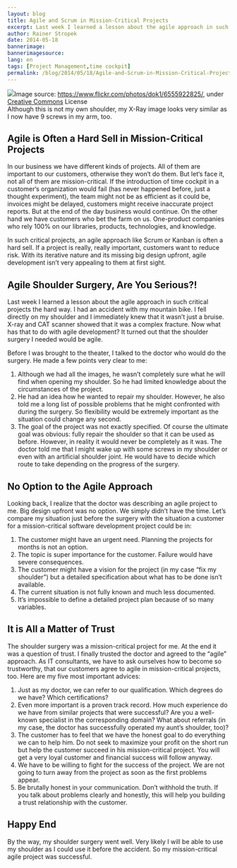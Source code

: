 ```yaml
---
layout: blog
title: Agile and Scrum in Mission-Critical Projects
excerpt: Last week I learned a lesson about the agile approach in such critical projects the hard way. I had an accident with my mountain bike. I fell directly on my shoulder and I immediately knew that it wasn’t just a bruise. X-ray and CAT scanner showed that it was a complex fracture. Now what has that to do with agile development? It turned out that the shoulder surgery I needed would be agile.
author: Rainer Stropek
date: 2014-05-18
bannerimage: 
bannerimagesource: 
lang: en
tags: [Project Management,time cockpit]
permalink: /blog/2014/05/18/Agile-and-Scrum-in-Mission-Critical-Projects
---
```


<div class="imageCaption">
  <img src="{{site.baseurl}}/content/images/blog/2014/05/ShoulderXRay.jpg" />Image source: <a href="https://www.flickr.com/photos/dok1/6555922825/" target="_blank">https://www.flickr.com/photos/dok1/6555922825/</a>, under <a href="https://creativecommons.org/licenses/by/2.0/deed.de" target="_blank">Creative Commons</a> License
<br />
Although this is not my own shoulder, my X-Ray image looks very similar as I now have 9 screws in my arm, too.</div><h2>Agile is Often a Hard Sell in Mission-Critical Projects</h2><p>In our business we have different kinds of projects. All of them are important to our customers, otherwise they won‘t do them. But let‘s face it, not all of them are mission-critical. If the introduction of time cockpit in a customer‘s organization would fail (has never happened before, just a thought experiment), the team might not be as efficient as it could be, invoices might be delayed, customers might receive inaccurate project reports. But at the end of the day business would continue. On the other hand we have customers who bet the farm on us. One-product companies who rely 100% on our libraries, products, technologies, and knowledge.</p><p>In such critical projects, an agile approach like Scrum or Kanban is often a hard sell. If a project is really, really important, customers want to reduce risk. With its iterative nature and its missing big design upfront, agile development isn’t very appealing to them at first sight.</p><h2>Agile Shoulder Surgery, Are You Serious?!</h2><p>Last week I learned a lesson about the agile approach in such critical projects the hard way. I had an accident with my mountain bike. I fell directly on my shoulder and I immediately knew that it wasn’t just a bruise. X-ray and CAT scanner showed that it was a complex fracture. Now what has that to do with agile development? It turned out that the shoulder surgery I needed would be agile.</p><p>Before I was brought to the theater, I talked to the doctor who would do the surgery. He made a few points very clear to me:</p><ol>
  <li>Although we had all the images, he wasn’t completely sure what he will find when opening my shoulder. So he had limited knowledge about the circumstances of the project.</li>
  <li>He had an idea how he wanted to repair my shoulder. However, he also told me a long list of possible problems that he might confronted with during the surgery. So flexibility would be extremely important as the situation could change any second.</li>
  <li>The goal of the project was not exactly specified. Of course the ultimate goal was obvious: fully repair the shoulder so that it can be used as before. However, in reality it would never be completely as it was. The doctor told me that I might wake up with some screws in my shoulder or even with an artificial shoulder joint. He would have to decide which route to take depending on the progress of the surgery.</li>
</ol><h2>No Option to the Agile Approach</h2><p>Looking back, I realize that the doctor was describing an agile project to me. Big design upfront was no option. We simply didn’t have the time. Let’s compare my situation just before the surgery with the situation a customer for a mission-critical software development project could be in:</p><ol>
  <li>The customer might have an urgent need. Planning the projects for months is not an option.</li>
  <li>The topic is super importance for the customer. Failure would have severe consequences.</li>
  <li>The customer might have a vision for the project (in my case “fix my shoulder”) but a detailed specification about what has to be done isn’t available.</li>
  <li>The current situation is not fully known and much less documented.</li>
  <li>It’s impossible to define a detailed project plan because of so many variables.</li>
</ol><h2>It is All a Matter of Trust</h2><p>The shoulder surgery was a mission-critical project for me. At the end it was a question of trust. I finally trusted the doctor and agreed to the “agile” approach. As IT consultants, we have to ask ourselves how to become so trustworthy, that our customers agree to agile in mission-critical projects, too. Here are my five most important advices:</p><ol>
  <li>Just as my doctor, we can refer to our qualification. Which degrees do we have? Which certifications?</li>
  <li>Even more important is a proven track record. How much experience do we have from similar projects that were successful? Are you a well-known specialist in the corresponding domain? What about referrals (in my case, the doctor has successfully operated my aunt’s shoulder, too)?</li>
  <li>The customer has to feel that we have the honest goal to do everything we can to help him. Do not seek to maximize your profit on the short run but help the customer succeed in his mission-critical project. You will get a very loyal customer and financial success will follow anyway.</li>
  <li>We have to be willing to fight for the success of the project. We are not going to turn away from the project as soon as the first problems appear.</li>
  <li>Be brutally honest in your communication. Don’t withhold the truth. If you talk about problems clearly and honestly, this will help you building a trust relationship with the customer.</li>
</ol><h2>Happy End</h2><p>By the way, my shoulder surgery went well. Very likely I will be able to use my shoulder as I could use it before the accident. So my mission-critical agile project was successful.</p>